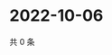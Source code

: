 # 2022-10-06

共 0 条

<!-- BEGIN WEIBO -->
<!-- 最后更新时间 Thu Oct 06 2022 20:11:53 GMT+0800 (China Standard Time) -->

<!-- END WEIBO -->
